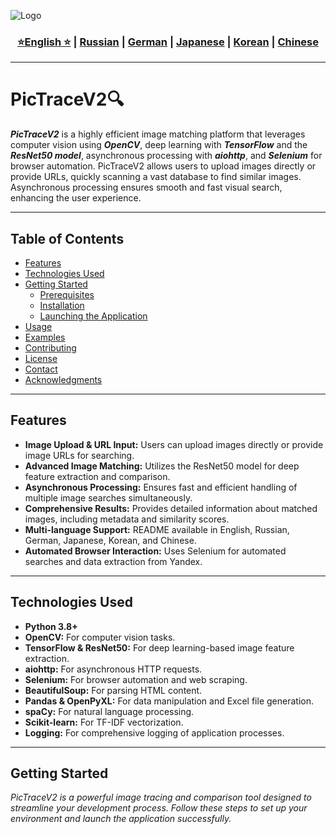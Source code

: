 ![Logo](https://github.com/Solrikk/PicTraceV2/blob/main/assets/OpenCV%20-%20result/bee.jpg)

<div align="center">
  <h3>
    <a href="https://github.com/Solrikk/PicTraceV2/blob/main/README.md">⭐English ⭐</a> |
    <a href="https://github.com/Solrikk/PicTraceV2/blob/main/docs/readme/README_RU.md">Russian</a> |
    <a href="https://github.com/Solrikk/PicTraceV2/blob/main/docs/readme/README_GE.md">German</a> |
    <a href="https://github.com/Solrikk/PicTraceV2/blob/main/docs/readme/README_JP.md">Japanese</a> |
    <a href="https://github.com/Solrikk/PicTraceV2/blob/main/docs/readme/README_KR.md">Korean</a> |
    <a href="https://github.com/Solrikk/PicTraceV2/blob/main/docs/readme/README_CN.md">Chinese</a>
  </h3>
</div>

---

# PicTraceV2🔍

**_PicTraceV2_** is a highly efficient image matching platform that leverages computer vision using **_OpenCV_**, deep learning with **_TensorFlow_** and the **_ResNet50 model_**, asynchronous processing with **_aiohttp_**, and **_Selenium_** for browser automation. PicTraceV2 allows users to upload images directly or provide URLs, quickly scanning a vast database to find similar images. Asynchronous processing ensures smooth and fast visual search, enhancing the user experience.

---

## Table of Contents

- [Features](#features)
- [Technologies Used](#technologies-used)
- [Getting Started](#getting-started)
  - [Prerequisites](#prerequisites)
  - [Installation](#installation)
  - [Launching the Application](#launching-the-application)
- [Usage](#usage)
- [Examples](#examples)
- [Contributing](#contributing)
- [License](#license)
- [Contact](#contact)
- [Acknowledgments](#acknowledgments)

---

## Features

- **Image Upload & URL Input:** Users can upload images directly or provide image URLs for searching.
- **Advanced Image Matching:** Utilizes the ResNet50 model for deep feature extraction and comparison.
- **Asynchronous Processing:** Ensures fast and efficient handling of multiple image searches simultaneously.
- **Comprehensive Results:** Provides detailed information about matched images, including metadata and similarity scores.
- **Multi-language Support:** README available in English, Russian, German, Japanese, Korean, and Chinese.
- **Automated Browser Interaction:** Uses Selenium for automated searches and data extraction from Yandex.

---

## Technologies Used

- **Python 3.8+**
- **OpenCV:** For computer vision tasks.
- **TensorFlow & ResNet50:** For deep learning-based image feature extraction.
- **aiohttp:** For asynchronous HTTP requests.
- **Selenium:** For browser automation and web scraping.
- **BeautifulSoup:** For parsing HTML content.
- **Pandas & OpenPyXL:** For data manipulation and Excel file generation.
- **spaCy:** For natural language processing.
- **Scikit-learn:** For TF-IDF vectorization.
- **Logging:** For comprehensive logging of application processes.

---

## Getting Started

_PicTraceV2 is a powerful image tracing and comparison tool designed to streamline your development process. Follow these steps to set up your environment and launch the application successfully._
